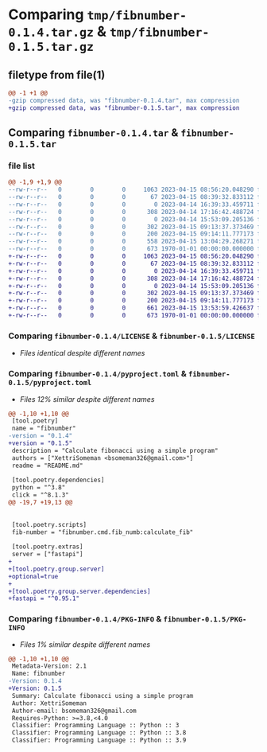 # Comparing `tmp/fibnumber-0.1.4.tar.gz` & `tmp/fibnumber-0.1.5.tar.gz`

## filetype from file(1)

```diff
@@ -1 +1 @@
-gzip compressed data, was "fibnumber-0.1.4.tar", max compression
+gzip compressed data, was "fibnumber-0.1.5.tar", max compression
```

## Comparing `fibnumber-0.1.4.tar` & `fibnumber-0.1.5.tar`

### file list

```diff
@@ -1,9 +1,9 @@
--rw-r--r--   0        0        0     1063 2023-04-15 08:56:20.048290 fibnumber-0.1.4/LICENSE
--rw-r--r--   0        0        0       67 2023-04-15 08:39:32.833112 fibnumber-0.1.4/README.md
--rw-r--r--   0        0        0        0 2023-04-14 16:39:33.459711 fibnumber-0.1.4/fibnumber/__init__.py
--rw-r--r--   0        0        0      308 2023-04-14 17:16:42.488724 fibnumber-0.1.4/fibnumber/cmd/fib_numb.py
--rw-r--r--   0        0        0        0 2023-04-14 15:53:09.205136 fibnumber-0.1.4/fibnumber/fib_calcs/__init__.py
--rw-r--r--   0        0        0      302 2023-04-15 09:13:37.373469 fibnumber-0.1.4/fibnumber/fib_calcs/fib_number.py
--rw-r--r--   0        0        0      200 2023-04-15 09:14:11.777173 fibnumber-0.1.4/fibnumber/fib_calcs/fib_numbers.py
--rw-r--r--   0        0        0      558 2023-04-15 13:04:29.268271 fibnumber-0.1.4/pyproject.toml
--rw-r--r--   0        0        0      673 1970-01-01 00:00:00.000000 fibnumber-0.1.4/PKG-INFO
+-rw-r--r--   0        0        0     1063 2023-04-15 08:56:20.048290 fibnumber-0.1.5/LICENSE
+-rw-r--r--   0        0        0       67 2023-04-15 08:39:32.833112 fibnumber-0.1.5/README.md
+-rw-r--r--   0        0        0        0 2023-04-14 16:39:33.459711 fibnumber-0.1.5/fibnumber/__init__.py
+-rw-r--r--   0        0        0      308 2023-04-14 17:16:42.488724 fibnumber-0.1.5/fibnumber/cmd/fib_numb.py
+-rw-r--r--   0        0        0        0 2023-04-14 15:53:09.205136 fibnumber-0.1.5/fibnumber/fib_calcs/__init__.py
+-rw-r--r--   0        0        0      302 2023-04-15 09:13:37.373469 fibnumber-0.1.5/fibnumber/fib_calcs/fib_number.py
+-rw-r--r--   0        0        0      200 2023-04-15 09:14:11.777173 fibnumber-0.1.5/fibnumber/fib_calcs/fib_numbers.py
+-rw-r--r--   0        0        0      661 2023-04-15 13:53:59.426637 fibnumber-0.1.5/pyproject.toml
+-rw-r--r--   0        0        0      673 1970-01-01 00:00:00.000000 fibnumber-0.1.5/PKG-INFO
```

### Comparing `fibnumber-0.1.4/LICENSE` & `fibnumber-0.1.5/LICENSE`

 * *Files identical despite different names*

### Comparing `fibnumber-0.1.4/pyproject.toml` & `fibnumber-0.1.5/pyproject.toml`

 * *Files 12% similar despite different names*

```diff
@@ -1,10 +1,10 @@
 [tool.poetry]
 name = "fibnumber"
-version = "0.1.4"
+version = "0.1.5"
 description = "Calculate fibonacci using a simple program"
 authors = ["XettriSomeman <bsomeman326@gmail.com>"]
 readme = "README.md"
 
 [tool.poetry.dependencies]
 python = "^3.8"
 click = "^8.1.3"
@@ -19,7 +19,13 @@
 
 
 [tool.poetry.scripts]
 fib-number = "fibnumber.cmd.fib_numb:calculate_fib"
 
 [tool.poetry.extras]
 server = ["fastapi"]
+
+[tool.poetry.group.server]
+optional=true
+
+[tool.poetry.group.server.dependencies]
+fastapi = "^0.95.1"
```

### Comparing `fibnumber-0.1.4/PKG-INFO` & `fibnumber-0.1.5/PKG-INFO`

 * *Files 1% similar despite different names*

```diff
@@ -1,10 +1,10 @@
 Metadata-Version: 2.1
 Name: fibnumber
-Version: 0.1.4
+Version: 0.1.5
 Summary: Calculate fibonacci using a simple program
 Author: XettriSomeman
 Author-email: bsomeman326@gmail.com
 Requires-Python: >=3.8,<4.0
 Classifier: Programming Language :: Python :: 3
 Classifier: Programming Language :: Python :: 3.8
 Classifier: Programming Language :: Python :: 3.9
```

